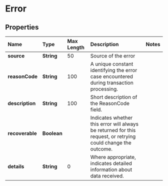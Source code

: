 # Error

## Properties <a name="properties"></a>

| Name | Type | Max Length | Description | Notes |
| :--- | :--- | :--------- | :---------- | :---- |
| **source** | **String** | 50 | Source of the error ||
| **reasonCode** | **String** | 100 | A unique constant identifying the error case encountered during transaction processing. ||
| **description** | **String** | 100 | Short description of the ReasonCode field. ||
| **recoverable** | **Boolean** | | Indicates whether this error will always be returned for this request, or retrying could change the outcome. ||
| **details** | **String** | 0 | Where appropriate, indicates detailed information about data received. ||
